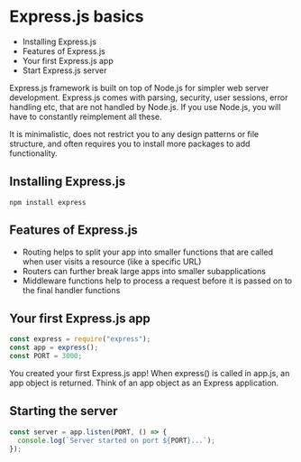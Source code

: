 # Express.js basics

- Installing Express.js
- Features of Express.js
- Your first Express.js app
- Start Express.js server

Express.js framework is built on top of Node.js for simpler web server development. Express.js comes with parsing, security, user sessions, error handling etc, that are not handled by Node.js. If you use Node.js, you will have to constantly reimplement all these.

It is minimalistic, does not restrict you to any design patterns or file structure, and often requires you to install more packages to add functionality.

## Installing Express.js

```
npm install express
```

## Features of Express.js

- Routing helps to split your app into smaller functions that are called when user visits a resource (like a specific URL)
- Routers can further break large apps into smaller subapplications
- Middleware functions help to process a request before it is passed on to the final handler functions

## Your first Express.js app

```js
const express = require("express");
const app = express();
const PORT = 3000;
```

You created your first Express.js app!
When express() is called in app.js, an app object is returned. Think of an app object as an Express application.

## Starting the server

```js
const server = app.listen(PORT, () => {
  console.log(`Server started on port ${PORT}...`);
});
```
